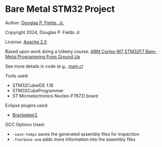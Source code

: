 # Bare Metal STM32 Project

Author: [Douglas P. Fields, Jr.](mailto:symbolics@lisp.engineer)

Copyright 2024, Douglas P. Fields Jr.

License: [Apache 2.0](https://www.apache.org/licenses/LICENSE-2.0.txt)

Based upon work doing a Udemy course:
[ARM Cortex-M7 STM32F7 Bare-Metal Programming From Ground Up](https://www.udemy.com/course/arm-cortex-m7-stm32f7-bare-metal-programming-from-ground-uptm/learn/lecture/26615904#overview)

See more details in code (e.g., [main.c](Src/main.c))

Tools used:

* STM32CubeIDE 1.16
* STM32CubeProgrammer
* ST Microelectronics Nucleo-F767ZI board

Eclipse plugins used:

* [Bracketeer2](https://marketplace.eclipse.org/content/bracketeer2)

GCC Options Used:
* `-save-temps` saves the generated assembly files for inspection
* `-fverbose-asm` adds more information into the assembly files